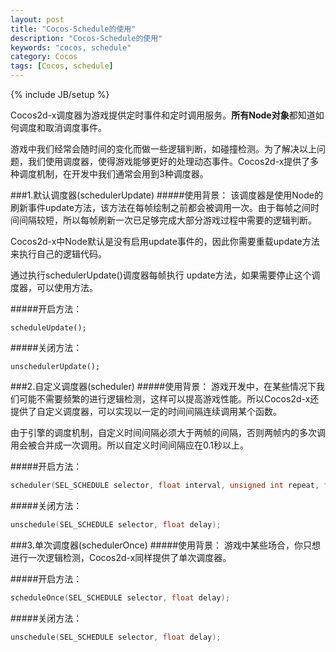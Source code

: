 ```yaml
---
layout: post
title: "Cocos-Schedule的使用"
description: "Cocos-Schedule的使用"
keywords: "cocos, schedule"
category: Cocos
tags: [Cocos, schedule]
---
```


{% include JB/setup %}

Cocos2d-x调度器为游戏提供定时事件和定时调用服务。**所有Node对象**都知道如何调度和取消调度事件。

游戏中我们经常会随时间的变化而做一些逻辑判断，如碰撞检测。为了解决以上问题，我们使用调度器，使得游戏能够更好的处理动态事件。Cocos2d-x提供了多种调度机制，在开发中我们通常会用到3种调度器。

<!-- more -->

###1.默认调度器(schedulerUpdate)
#####使用背景：
该调度器是使用Node的刷新事件update方法，该方法在每帧绘制之前都会被调用一次。由于每帧之间时间间隔较短，所以每帧刷新一次已足够完成大部分游戏过程中需要的逻辑判断。

Cocos2d-x中Node默认是没有启用update事件的，因此你需要重载update方法来执行自己的逻辑代码。

通过执行schedulerUpdate()调度器每帧执行 update方法，如果需要停止这个调度器，可以使用方法。

#####开启方法：

    scheduleUpdate();

#####关闭方法：

	unschedulerUpdate();


###2.自定义调度器(scheduler)
#####使用背景：
游戏开发中，在某些情况下我们可能不需要频繁的进行逻辑检测，这样可以提高游戏性能。所以Cocos2d-x还提供了自定义调度器，可以实现以一定的时间间隔连续调用某个函数。

由于引擎的调度机制，自定义时间间隔必须大于两帧的间隔，否则两帧内的多次调用会被合并成一次调用。所以自定义时间间隔应在0.1秒以上。

#####开启方法：

```cpp
scheduler(SEL_SCHEDULE selector, float interval, unsigned int repeat, float delay);
```

#####关闭方法：

```cpp
unschedule(SEL_SCHEDULE selector, float delay);
```

###3.单次调度器(schedulerOnce)
#####使用背景：
游戏中某些场合，你只想进行一次逻辑检测，Cocos2d-x同样提供了单次调度器。

#####开启方法：

```cpp
scheduleOnce(SEL_SCHEDULE selector, float delay);
```

#####关闭方法：

```cpp
unschedule(SEL_SCHEDULE selector, float delay);
```
